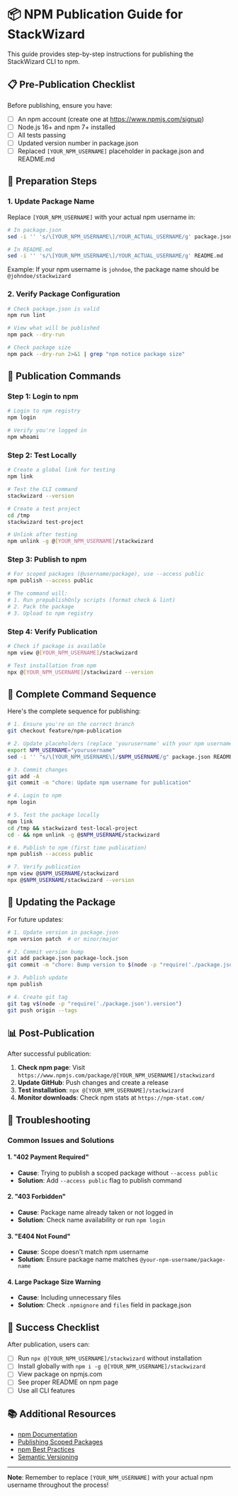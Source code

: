 # 📦 NPM Publication Guide for StackWizard

This guide provides step-by-step instructions for publishing the StackWizard CLI to npm.

## 📋 Pre-Publication Checklist

Before publishing, ensure you have:
- [ ] An npm account (create one at https://www.npmjs.com/signup)
- [ ] Node.js 16+ and npm 7+ installed
- [ ] All tests passing
- [ ] Updated version number in package.json
- [ ] Replaced `[YOUR_NPM_USERNAME]` placeholder in package.json and README.md

## 🔧 Preparation Steps

### 1. Update Package Name

Replace `[YOUR_NPM_USERNAME]` with your actual npm username in:

```bash
# In package.json
sed -i '' 's/\[YOUR_NPM_USERNAME\]/YOUR_ACTUAL_USERNAME/g' package.json

# In README.md
sed -i '' 's/\[YOUR_NPM_USERNAME\]/YOUR_ACTUAL_USERNAME/g' README.md
```

Example: If your npm username is `johndoe`, the package name should be `@johndoe/stackwizard`

### 2. Verify Package Configuration

```bash
# Check package.json is valid
npm run lint

# View what will be published
npm pack --dry-run

# Check package size
npm pack --dry-run 2>&1 | grep "npm notice package size"
```

## 🚀 Publication Commands

### Step 1: Login to npm

```bash
# Login to npm registry
npm login

# Verify you're logged in
npm whoami
```

### Step 2: Test Locally

```bash
# Create a global link for testing
npm link

# Test the CLI command
stackwizard --version

# Create a test project
cd /tmp
stackwizard test-project

# Unlink after testing
npm unlink -g @[YOUR_NPM_USERNAME]/stackwizard
```

### Step 3: Publish to npm

```bash
# For scoped packages (@username/package), use --access public
npm publish --access public

# The command will:
# 1. Run prepublishOnly scripts (format check & lint)
# 2. Pack the package
# 3. Upload to npm registry
```

### Step 4: Verify Publication

```bash
# Check if package is available
npm view @[YOUR_NPM_USERNAME]/stackwizard

# Test installation from npm
npx @[YOUR_NPM_USERNAME]/stackwizard --version
```

## 📝 Complete Command Sequence

Here's the complete sequence for publishing:

```bash
# 1. Ensure you're on the correct branch
git checkout feature/npm-publication

# 2. Update placeholders (replace 'yourusername' with your npm username)
export NPM_USERNAME="yourusername"
sed -i '' "s/\[YOUR_NPM_USERNAME\]/$NPM_USERNAME/g" package.json README.md

# 3. Commit changes
git add -A
git commit -m "chore: Update npm username for publication"

# 4. Login to npm
npm login

# 5. Test the package locally
npm link
cd /tmp && stackwizard test-local-project
cd - && npm unlink -g @$NPM_USERNAME/stackwizard

# 6. Publish to npm (first time publication)
npm publish --access public

# 7. Verify publication
npm view @$NPM_USERNAME/stackwizard
npx @$NPM_USERNAME/stackwizard --version
```

## 🔄 Updating the Package

For future updates:

```bash
# 1. Update version in package.json
npm version patch  # or minor/major

# 2. Commit version bump
git add package.json package-lock.json
git commit -m "chore: Bump version to $(node -p "require('./package.json').version")"

# 3. Publish update
npm publish

# 4. Create git tag
git tag v$(node -p "require('./package.json').version")
git push origin --tags
```

## 📊 Post-Publication

After successful publication:

1. **Check npm page**: Visit `https://www.npmjs.com/package/@[YOUR_NPM_USERNAME]/stackwizard`
2. **Update GitHub**: Push changes and create a release
3. **Test installation**: `npx @[YOUR_NPM_USERNAME]/stackwizard`
4. **Monitor downloads**: Check npm stats at `https://npm-stat.com/`

## 🚨 Troubleshooting

### Common Issues and Solutions

#### 1. "402 Payment Required"
- **Cause**: Trying to publish a scoped package without `--access public`
- **Solution**: Add `--access public` flag to publish command

#### 2. "403 Forbidden"
- **Cause**: Package name already taken or not logged in
- **Solution**: Check name availability or run `npm login`

#### 3. "E404 Not Found"
- **Cause**: Scope doesn't match npm username
- **Solution**: Ensure package name matches `@your-npm-username/package-name`

#### 4. Large Package Size Warning
- **Cause**: Including unnecessary files
- **Solution**: Check `.npmignore` and `files` field in package.json

## 🎉 Success Checklist

After publication, users can:
- [ ] Run `npx @[YOUR_NPM_USERNAME]/stackwizard` without installation
- [ ] Install globally with `npm i -g @[YOUR_NPM_USERNAME]/stackwizard`
- [ ] View package on npmjs.com
- [ ] See proper README on npm page
- [ ] Use all CLI features

## 📚 Additional Resources

- [npm Documentation](https://docs.npmjs.com/)
- [Publishing Scoped Packages](https://docs.npmjs.com/creating-and-publishing-scoped-public-packages)
- [npm Best Practices](https://docs.npmjs.com/packages-and-modules/contributing-packages-to-the-registry)
- [Semantic Versioning](https://semver.org/)

---

**Note**: Remember to replace `[YOUR_NPM_USERNAME]` with your actual npm username throughout the process!